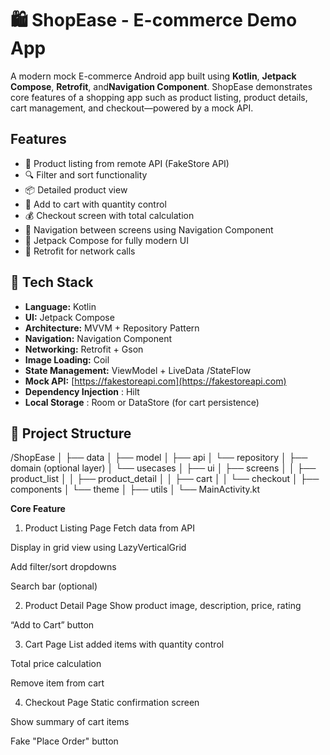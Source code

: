 # 🛍️ ShopEase - E-commerce Demo App

A modern mock E-commerce Android app built using **Kotlin**, **Jetpack Compose**, **Retrofit**, and**Navigation Component**. ShopEase demonstrates core features of a shopping app such as product listing, product details, cart management, and checkout—powered by a mock API.

##  Features

- 🛒 Product listing from remote API (FakeStore API)
- 🔍 Filter and sort functionality
- 📦 Detailed product view
- 🧺 Add to cart with quantity control
- 💰 Checkout screen with total calculation
- 🔄 Navigation between screens using Navigation Component
- 🌙 Jetpack Compose for fully modern UI
- 📶 Retrofit for network calls

## 🧱 Tech Stack

- **Language:** Kotlin
- **UI:** Jetpack Compose
- **Architecture:** MVVM + Repository Pattern
- **Navigation:** Navigation Component
- **Networking:** Retrofit + Gson
- **Image Loading:** Coil
- **State Management:** ViewModel + LiveData /StateFlow
- **Mock API:** [https://fakestoreapi.com](https://fakestoreapi.com)
- **Dependency Injection** : Hilt
- **Local Storage** : Room or DataStore (for cart persistence)

## 🔧 Project Structure
/ShopEase
│
├── data
│   ├── model
│   ├── api
│   └── repository
│
├── domain (optional layer)
│   └── usecases
│
├── ui
│   ├── screens
│   │   ├── product_list
│   │   ├── product_detail
│   │   ├── cart
│   │   └── checkout
│   ├── components
│   └── theme
│
├── utils
│
└── MainActivity.kt

**Core Feature**
1. Product Listing Page
   Fetch data from API

Display in grid view using LazyVerticalGrid

Add filter/sort dropdowns

Search bar (optional)

2. Product Detail Page
   Show product image, description, price, rating

“Add to Cart” button

3. Cart Page
   List added items with quantity control

Total price calculation

Remove item from cart

4. Checkout Page
   Static confirmation screen

Show summary of cart items

Fake "Place Order" button